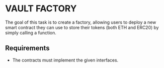 # VAULT  FACTORY 
The goal of this task is to create a factory, allowing users to deploy a new smart contract they can use to store their tokens (both ETH and ERC20) by simply calling a function. 

## Requirements 

- The contracts must implement the given interfaces.